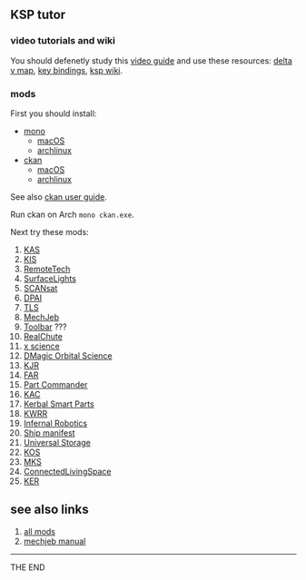 ## KSP tutor

### video tutorials and wiki

You should defenetly study this [video guide][001] and use these resources:
[delta v map][002], [key bindings][003], [ksp wiki][005].

### mods

First you should install:
* [mono][006]
    - [macOS](https://formulae.brew.sh/formula/mono#default)
    - [archlinux](https://wiki.archlinux.org/title/Mono)
* [ckan][004]
    - [macOS](https://formulae.brew.sh/cask/ckan#default)
    - [archlinux](https://github.com/KSP-CKAN/CKAN/releases)

See also [ckan user guide][007].

Run ckan on Arch `mono ckan.exe`.

Next try these mods:
1. [KAS](https://github.com/ihsoft/KAS)
2. [KIS](https://github.com/ihsoft/KIS)
3. [RemoteTech](https://github.com/RemoteTechnologiesGroup/RemoteTech)
4. [SurfaceLights](https://github.com/ihsoft/SurfaceLights)
5. [SCANsat](https://github.com/S-C-A-N/SCANsat)
6. [DPAI](https://github.com/bfishman/Docking-Port-Alignment-Indicator)
7. [TLS](https://github.com/KSP-RO/TacLifeSupport)
8. [MechJeb](https://github.com/MuMech/MechJeb2)
9. [Toolbar](https://github.com/linuxgurugamer/ksp_toolbar) ???
10. [RealChute](https://github.com/ChrisViral/RealChute)
11. [x science](https://github.com/Flupster/KSP-X-Science)
12. [DMagic Orbital Science](https://github.com/DMagic1/Orbital-Science)
13. [KJR](https://github.com/KSP-RO/Kerbal-Joint-Reinforcement-Continued)
14. [FAR](https://github.com/dkavolis/Ferram-Aerospace-Research)
15. [Part Commander](https://github.com/linuxgurugamer/PartCommander)
16. [KAC](https://triggerau.github.io/KerbalAlarmClock/)
17. [Kerbal Smart Parts](https://github.com/linuxgurugamer/KerbalSmartParts)
18. [KWRR](https://github.com/linuxgurugamer/KWRocketryRedux)
19. [Infernal Robotics](https://forum.kerbalspaceprogram.com/index.php?/topic/184787-infernal-robotics-next/)
20. [Ship manifest](https://github.com/PapaJoesSoup/ShipManifest)
21. [Universal Storage](https://forum.kerbalspaceprogram.com/index.php?/topic/177385-universal-storage-ii-131-and-145-170/)
22. [KOS](https://github.com/KSP-KOS/KOS)
23. [MKS](https://github.com/BobPalmer/MKS)
24. [ConnectedLivingSpace](https://github.com/codepoetpbowden/ConnectedLivingSpace)
25. [KER](https://github.com/jrbudda/KerbalEngineer)

## see also links
1. [all mods](https://wiki.kerbalspaceprogram.com/wiki/List_of_mods)
2. [mechjeb manual](https://github.com/MuMech/MechJeb2/wiki)

---

THE END


[001]: https://www.youtube.com/playlist?list=PLI88YcId4RNkb9pnOUtaup1Kf7ElhIGp2 "my favorite KSP guide"
[002]: https://wiki.kerbalspaceprogram.com/wiki/Cheat_Sheet "delta v map"
[003]: https://wiki.kerbalspaceprogram.com/wiki/Key_bindings "key bindings"
[004]: https://github.com/KSP-CKAN/CKAN "CKAN"
[005]: https://wiki.kerbalspaceprogram.com/wiki/Main_Page "ksp wiki"
[006]: https://www.mono-project.com/ "mono"
[007]: https://github.com/KSP-CKAN/CKAN/wiki/User-guide "CKAN user guide"
